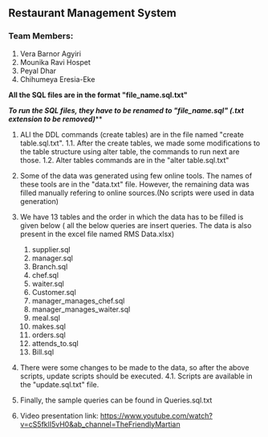 ## Restaurant Management System
### Team Members:

1. Vera Barnor Agyiri
2. Mounika Ravi Hospet
3. Peyal Dhar
4. Chihumeya Eresia-Eke

******************************All the SQL files are in the format "file_name.sql.txt"******************************

*********To run the SQL files, they have to be renamed to "file_name.sql" (.txt extension to be removed)***********

1. ALl the DDL commands (create tables) are in the file named "create table.sql.txt".
	1.1. After the create tables, we made some modifications to the table structure using alter table, the commands to run next are those.
	1.2. Alter tables commands are in the "alter table.sql.txt"

2. Some of the data was generated using few online tools. The names of these tools are in the "data.txt" file. However, the remaining data was filled manually refering to online sources.(No scripts were used in data generation)

3. We have 13 tables and the order in which the data has to be filled is given below ( all the below queries are insert queries. The data is also present in the excel file named RMS Data.xlsx)
	
	1. supplier.sql
	2. manager.sql
	3. Branch.sql
	4. chef.sql
	5. waiter.sql
	6. Customer.sql
	7. manager_manages_chef.sql
	8. manager_manages_waiter.sql
	9. meal.sql
	10. makes.sql
	11. orders.sql
	12. attends_to.sql
	13. Bill.sql

4. There were some changes to be made to the data, so after the above scripts, update scripts should be executed.
	4.1. Scripts are available in the "update.sql.txt" file.

5. Finally, the sample queries can be found in Queries.sql.txt

6. Video presentation link: https://www.youtube.com/watch?v=cS5fklI5vH0&ab_channel=TheFriendlyMartian
